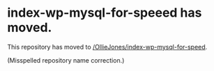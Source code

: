 # index-wp-mysql-for-speeed has moved.

This repository has moved to [/OllieJones/index-wp-mysql-for-speed](https://github.com/OllieJones/index-wp-mysql-for-speeed.git).

(Misspelled repository name correction.)
